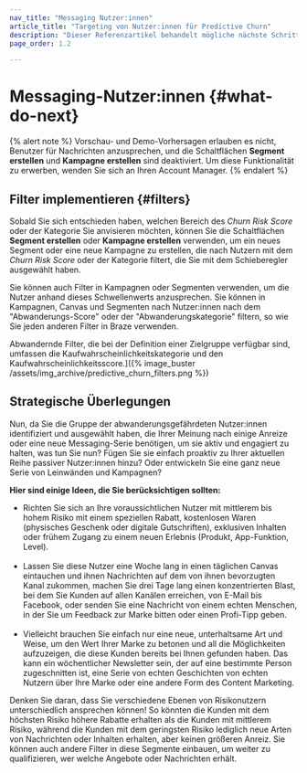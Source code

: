 ```yaml
---
nav_title: "Messaging Nutzer:innen"
article_title: "Targeting von Nutzer:innen für Predictive Churn"
description: "Dieser Referenzartikel behandelt mögliche nächste Schritte, nachdem Sie eine Prognose zur Abwanderung erstellt haben, wie die Implementierung von Filtern und strategische Überlegungen."
page_order: 1.2

---
```


# Messaging-Nutzer:innen {#what-do-next}

{% alert note %}
Vorschau- und Demo-Vorhersagen erlauben es nicht, Benutzer für Nachrichten anzusprechen, und die Schaltflächen **Segment erstellen** und **Kampagne erstellen** sind deaktiviert. Um diese Funktionalität zu erwerben, wenden Sie sich an Ihren Account Manager.
{% endalert %}

## Filter implementieren {#filters}

Sobald Sie sich entschieden haben, welchen Bereich des _Churn Risk Score_ oder der Kategorie Sie anvisieren möchten, können Sie die Schaltflächen **Segment erstellen** oder **Kampagne erstellen** verwenden, um ein neues Segment oder eine neue Kampagne zu erstellen, die nach Nutzern mit dem _Churn Risk Score_ oder der Kategorie filtert, die Sie mit dem Schieberegler ausgewählt haben.

Sie können auch Filter in Kampagnen oder Segmenten verwenden, um die Nutzer anhand dieses Schwellenwerts anzusprechen. Sie können in Kampagnen, Canvas und Segmenten nach Nutzer:innen nach dem "Abwanderungs-Score" oder der "Abwanderungskategorie" filtern, so wie Sie jeden anderen Filter in Braze verwenden.

Abwandernde Filter, die bei der Definition einer Zielgruppe verfügbar sind, umfassen die Kaufwahrscheinlichkeitskategorie und den Kaufwahrscheinlichkeitsscore.]({% image_buster /assets/img_archive/predictive_churn_filters.png %})

## Strategische Überlegungen

Nun, da Sie die Gruppe der abwanderungsgefährdeten Nutzer:innen identifiziert und ausgewählt haben, die Ihrer Meinung nach einige Anreize oder eine neue Messaging-Serie benötigen, um sie aktiv und engagiert zu halten, was tun Sie nun? Fügen Sie sie einfach proaktiv zu Ihrer aktuellen Reihe passiver Nutzer:innen hinzu? Oder entwickeln Sie eine ganz neue Serie von Leinwänden und Kampagnen? 

**Hier sind einige Ideen, die Sie berücksichtigen sollten:**

- Richten Sie sich an Ihre voraussichtlichen Nutzer mit mittlerem bis hohem Risiko mit einem speziellen Rabatt, kostenlosen Waren (physisches Geschenk oder digitale Gutschriften), exklusiven Inhalten oder frühem Zugang zu einem neuen Erlebnis (Produkt, App-Funktion, Level).<br><br>
- Lassen Sie diese Nutzer eine Woche lang in einen täglichen Canvas eintauchen und ihnen Nachrichten auf dem von ihnen bevorzugten Kanal zukommen, machen Sie drei Tage lang einen konzentrierten Blast, bei dem Sie Kunden auf allen Kanälen erreichen, von E-Mail bis Facebook, oder senden Sie eine Nachricht von einem echten Menschen, in der Sie um Feedback zur Marke bitten oder einen Profi-Tipp geben.<br><br>
- Vielleicht brauchen Sie einfach nur eine neue, unterhaltsame Art und Weise, um den Wert Ihrer Marke zu betonen und all die Möglichkeiten aufzuzeigen, die diese Kunden bereits bei Ihnen gefunden haben. Das kann ein wöchentlicher Newsletter sein, der auf eine bestimmte Person zugeschnitten ist, eine Serie von echten Geschichten von echten Nutzern über Ihre Marke oder eine andere Form des Content Marketing.

Denken Sie daran, dass Sie verschiedene Ebenen von Risikonutzern unterschiedlich ansprechen können! So könnten die Kunden mit dem höchsten Risiko höhere Rabatte erhalten als die Kunden mit mittlerem Risiko, während die Kunden mit dem geringsten Risiko lediglich neue Arten von Nachrichten oder Inhalten erhalten, aber keinen größeren Anreiz. Sie können auch andere Filter in diese Segmente einbauen, um weiter zu qualifizieren, wer welche Angebote oder Nachrichten erhält.

